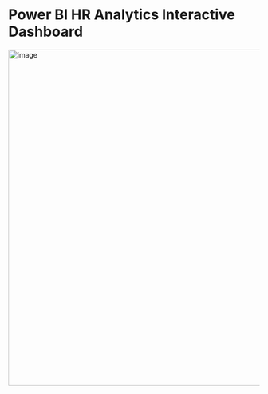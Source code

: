 # Power BI HR Analytics Interactive Dashboard

<img width="673" alt="image" src="https://github.com/Harshit0699/POWER-BI-Project---HR-Analytics/assets/137423605/1b9d035b-fb70-44db-ba64-b2654ebb9748">
